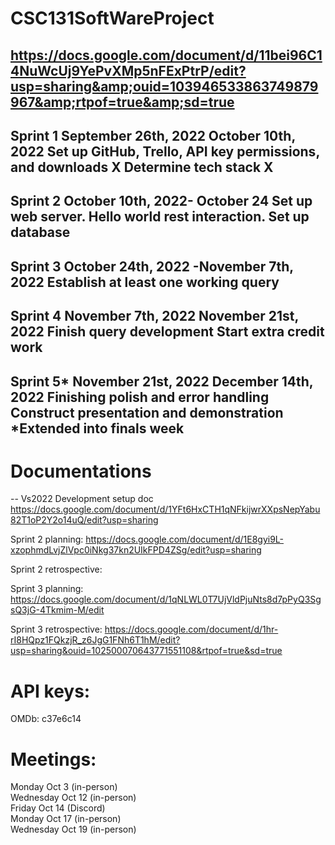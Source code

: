 # CSC131SoftWareProject
https://docs.google.com/document/d/11bei96C14NuWcUj9YePvXMp5nFExPtrP/edit?usp=sharing&amp;ouid=103946533863749879967&amp;rtpof=true&amp;sd=true
----------------------------------------------------------------------------------------------------------------------------------------------------------------------
Sprint 1
September 26th, 2022
October 10th, 2022
Set up GitHub, Trello, API key permissions, and downloads X 
Determine tech stack X 
-----------------------------------------------------------------------------------------------------------------------------------------------------------------------
Sprint 2
October 10th, 2022- October 24
Set up web server. 
Hello world rest interaction.
Set up database
-----------------------------------------------------------------------------------------------------------------------------------------------------------------------
Sprint 3
October 24th, 2022 -November 7th, 2022
Establish at least one working query
-----------------------------------------------------------------------------------------------------------------------------------------------------------------------
Sprint 4
November 7th, 2022
November 21st, 2022
Finish query development
Start extra credit work
-----------------------------------------------------------------------------------------------------------------------------------------------------------------------
Sprint 5*
November 21st, 2022
December 14th, 2022
Finishing polish and error handling
Construct presentation and demonstration
*Extended into finals week
-----------------------------------------------------------------------------------------------------------------------------------------------------------------------
# Documentations
-- Vs2022 Development setup doc https://docs.google.com/document/d/1YFt6HxCTH1qNFkijwrXXpsNepYabu82T1oP2Y2o14uQ/edit?usp=sharing


Sprint 2 planning:  https://docs.google.com/document/d/1E8gyi9L-xzophmdLvjZlVpc0iNkg37kn2UIkFPD4ZSg/edit?usp=sharing

Sprint 2 retrospective:  

Sprint 3 planning:  https://docs.google.com/document/d/1qNLWL0T7UjVldPjuNts8d7pPyQ3SgsQ3jG-4Tkmim-M/edit

Sprint 3 retrospective: https://docs.google.com/document/d/1hr-rI8HQpz1FQkzjR_z6JgG1FNh6T1hM/edit?usp=sharing&ouid=102500070643771551108&rtpof=true&sd=true

# API keys:
OMDb: c37e6c14

# Meetings:
Monday Oct 3 (in-person)  
Wednesday Oct 12 (in-person)  
Friday Oct 14 (Discord)  
Monday Oct 17 (in-person)  
Wednesday Oct 19 (in-person)

